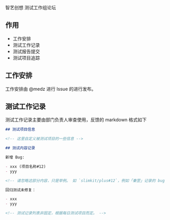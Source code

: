 智艺创想 测试工作组论坛

## 作用

- 工作安排
- 测试工作记录
- 测试报告提交
- 测试项目追踪

## 工作安排

工作安排由 @medz 进行 Issue 的进行发布。

## 测试工作记录

测试工作记录主要由部门负责人审查使用，反馈的 markdown 格式如下

```markdown
## 测试项目信息

<!-- 这里自定义被测试项目的一些信息 -->

## 测试内容记录

新增 Bug:

- xxx (项目名称#12)
- yyy

<!-- 请忽略这部分内容，只是举例。 如 `slimkit/plus#12`，例如「秦罡」记录的 bug 写为 `zhiyicx/plus-qingang-pc#1` 格式。 -->

回归测试未修复：

- xxx
- yyy

<!-- 测试记录列表非固定，根据每日测试项目而定。 -->

```
